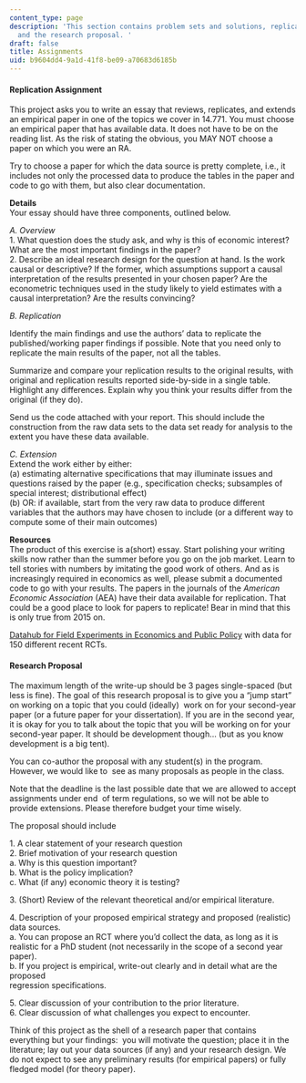 ```yaml
---
content_type: page
description: 'This section contains problem sets and solutions, replication assignments,
  and the research proposal. '
draft: false
title: Assignments
uid: b9604dd4-9a1d-41f8-be09-a70683d6185b
---
```

#### Replication Assignment

This project asks you to write an essay that reviews, replicates, and extends an empirical paper in one of the topics we cover in 14.771. You must choose an empirical paper that has available data. It does not have to be on the reading list. As the risk of stating the obvious, you MAY NOT choose a paper on which you were an RA.

Try to choose a paper for which the data source is pretty complete, i.e., it includes not only the processed data to produce the tables in the paper and code to go with them, but also clear documentation.

**Details**         
Your essay should have three components, outlined below.   

*A. Overview*         
1\. What question does the study ask, and why is this of economic interest? What are the most important findings in the paper?         
2\. Describe an ideal research design for the question at hand. Is the work causal or descriptive? If the former, which assumptions support a causal interpretation of the results presented in your chosen paper? Are the econometric techniques used in the study likely to yield estimates with a causal interpretation? Are the results convincing?

*B. Replication*

Identify the main findings and use the authors’ data to replicate the published/working paper findings if possible. Note that you need only to replicate the main results of the paper, not all the tables.

Summarize and compare your replication results to the original results, with original and replication results reported side-by-side in a single table. Highlight any differences. Explain why you think your results differ from the original (if they do).

Send us the code attached with your report. This should include the construction from the raw data sets to the data set ready for analysis to the extent you have these data available.

*C. Extension*         
Extend the work either by either:         
(a) estimating alternative specifications that may illuminate issues and questions raised by the paper (e.g., specification checks; subsamples of special interest; distributional effect)         
(b) OR: if available, start from the very raw data to produce different variables that the authors may have chosen to include (or a different way to compute some of their main outcomes)

**Resources**         
The product of this exercise is a(short) essay. Start polishing your writing skills now rather than the summer before you go on the job market. Learn to tell stories with numbers by imitating the good work of others. And as is increasingly required in economics as well, please submit a documented code to go with your results. The papers in the journals of the *American Economic Association* (AEA) have their data available for replication. That could be a good place to look for papers to replicate! Bear in mind that this is only true from 2015 on.

[Datahub for Field Experiments in Economics and Public Policy](https://dataverse.harvard.edu/dataverse/DFEEP) with data for 150 different recent RCTs.

#### Research Proposal

The maximum length of the write-up should be 3 pages single-spaced (but less is fine). The goal of this research proposal is to give you a “jump start” on working on a topic that you could (ideally)  work on for your second-year paper (or a future paper for your dissertation). If you are in the second year, it is okay for you to talk about the topic that you will be working on for your second-year paper. It should be development though… (but as you know development is a big tent). 

You can co-author the proposal with any student(s) in the program. However, we would like to  see as many proposals as people in the class. 

Note that the deadline is the last possible date that we are allowed to accept assignments under end  of term regulations, so we will not be able to provide extensions. Please therefore budget your time wisely. 

The proposal should include 

1\. A clear statement of your research question        
2\. Brief motivation of your research question       
a. Why is this question important?        
b. What is the policy implication?        
c. What (if any) economic theory it is testing? 

3\. (Short) Review of the relevant theoretical and/or empirical literature. 

4\. Description of your proposed empirical strategy and proposed (realistic) data sources.        
a. You can propose an RCT where you’d collect the data, as long as it is realistic for a PhD student (not necessarily in the scope of a second year paper).        
b. If you project is empirical, write-out clearly and in detail what are the proposed        
regression specifications.  

5\. Clear discussion of your contribution to the prior literature.        
6\. Clear discussion of what challenges you expect to encounter. 

Think of this project as the shell of a research paper that contains everything but your findings:  you will motivate the question; place it in the literature; lay out your data sources (if any) and your research design. We do not expect to see any preliminary results (for empirical papers) or fully fledged model (for theory paper).